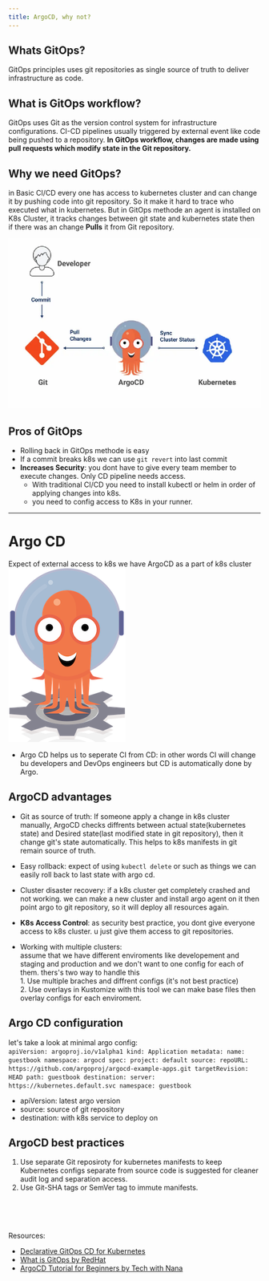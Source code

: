 ```yaml
---
title: ArgoCD, why not?
---
```

## Whats GitOps?
GitOps principles uses git repositories as single source of truth to deliver infrastructure as code.
## What is GitOps workflow?
GitOps uses Git as the version control system for infrastructure configurations.
CI-CD pipelines usually triggered by external event like code being pushed to a repository.
**In GitOps workflow, changes are made using pull requests which modify state in the Git repository.**

## Why we need GitOps?
in Basic CI/CD every one has access to kubernetes cluster and can change it by pushing code into git repository. So it make it hard to trace who executed what in kubernetes.
But in GitOps methode an agent is installed on K8s Cluster, it tracks changes between git state and kubernetes state then if there was an change **Pulls** it from Git repository.

![pull based](/images/ArgoCD/2.webp)


## Pros of GitOps
- Rolling back in GitOps methode is easy
- If a commit breaks k8s we can use `git revert` into last commit
- **Increases Security**: you dont have to give every team member to execute changes. Only CD pipeline needs access.
	- With traditional CI/CD you need to install kubectl or helm in order of applying changes into k8s.
	- you need to config access to K8s in your runner. 
------------------------
# Argo CD
Expect of external access to k8s we have ArgoCD as a part of k8s cluster<br/>
![Argo](/images/ArgoCD/argo.png)
- Argo CD helps us to seperate CI from CD: in other words CI will change bu developers and DevOps engineers but CD is automatically done by Argo. 
## ArgoCD advantages
- Git as source of truth: If someone apply a change in k8s cluster manually, ArgoCD checks diffrents between actual state(kubernetes state) and Desired state(last modified state in git repository), then it change git's state automatically. This helps to k8s manifests in git remain source of truth.
- Easy rollback: expect of using `kubectl delete` or such as things we can easily roll back to last state with argo cd.
- Cluster disaster recovery: if a k8s cluster get completely crashed and not working. we can make a new cluster and install argo agent on it then point argo to git repository, so it will deploy all resources again.
- **K8s Access Control**: as security best practice, you dont give everyone access to k8s cluster. u just give them access to git repositories.



- Working with multiple clusters:<br/>
assume that we have different enviroments like developement and staging and production and we don't want to one config for each of them. thers's two way to handle this<br/> 	1. Use multiple braches and diffrent configs (it's not best practice)<br/> 	2. Use overlays in Kustomize
with this tool we can make base files then overlay configs for each enviroment.

## Argo CD configuration

let's take a look at minimal argo config:<br/>
	`apiVersion: argoproj.io/v1alpha1
	kind: Application
	metadata:
	name: guestbook
	namespace: argocd
	spec:
	project: default
	source:
		repoURL: https://github.com/argoproj/argocd-example-apps.git
		targetRevision: HEAD
		path: guestbook
	destination:
		server: https://kubernetes.default.svc
		namespace: guestbook`
* apiVersion: latest argo version
* source: source of git repository
* destination: with k8s service to deploy on

## ArgoCD best practices
1. Use separate Git reposiroty for kubernetes manifests to keep Kubernetes configs separate from source code is suggested for cleaner audit log and separation access.
2. Use Git-SHA tags or SemVer tag to immute manifests.


<br/>
<br/>
<br/>







Resources: 

- [Declarative GitOps CD for Kubernetes](https://argo-cd.readthedocs.io/en/stable/user-guide/best_practices/)
- [What is GitOps by RedHat](https://www.redhat.com/en/topics/devops/what-is-gitops)
- [ ArgoCD Tutorial for Beginners by Tech with Nana](https://www.youtube.com/watch?v=MeU5_k9ssrs)
